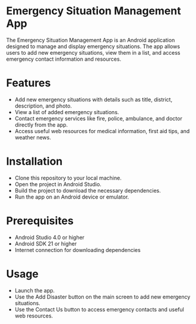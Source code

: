 # Emergency Situation Management App
The Emergency Situation Management App is an Android application designed to manage and display emergency situations. The app allows users to add new emergency situations, view them in a list, and access emergency contact information and resources.

# Features

- Add new emergency situations with details such as title, district, description, and photo.
- View a list of added emergency situations.
- Contact emergency services like fire, police, ambulance, and doctor directly from the app.
- Access useful web resources for medical information, first aid tips, and weather news.

# Installation
- Clone this repository to your local machine.
- Open the project in Android Studio.
- Build the project to download the necessary dependencies.
- Run the app on an Android device or emulator.

# Prerequisites
- Android Studio 4.0 or higher
- Android SDK 21 or higher
- Internet connection for downloading dependencies

# Usage
- Launch the app.
- Use the Add Disaster button on the main screen to add new emergency situations.
- Use the Contact Us button to access emergency contacts and useful web resources.
